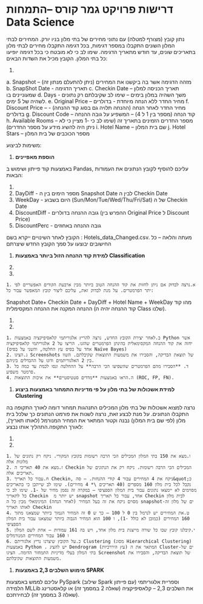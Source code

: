 # דרישות פרויקט גמר קורס –התמחות Data Science

נתון קובץ (מצורף למטלה) עם נתוני מחירים של בתי מלון בניו יורק. המחירים לבתי המלון השונים התקבלו במספר דגימות, בכל דגימה התקבלו מחירים לבתי מלון בתאריכים שונים, עד חודש מתאריך הדגימה. שימו לב כי לא מובטח כי בכל דגימה יופיעו כל בתי המלון. הקובץ מכיל את השדות הבאים:

1.
  a. Snapshot – מזהה הדגימה אשר בה ביקשנו את המחירים (ניתן להתעלם מנתון זה)
  b. SnapShot Date - תאריך הדגימה
  c. Checkin Date – תאריך הכניסה למלון שמעוניינים בו
  d. Days - משך השהיה במלון בימים – שימו לב שקיבלתם רק נתונים לשהיה של 5 ימים.
  e. Original Price – מחיר החדר ללא הנחה מיוחדת - בדולרים
  f. Discount Price – מחיר החדר לאחר הנחה (ההנחה תלויה גם בסוג קוד ההנחה) - בדולרים
  g. Discount Code – קוד הנחה (מספר בין 1 ל 4) – המשפיע על גובה ההנחה
  h. Available Rooms – מספר החדרים הזמינים בתאריך זה  (שימו לב כי -1 מציין כי לא ניתן היה להשיג מידע על מספר החדרים)
  i. Hotel Name – שם בית המלון
  j. Hotel Stars – מספר הכוכבים של בית המלון

משימות לביצוע:

1. **הוספת מאפיינים**

באמצעות קוד פייתון ושימוש ב Pandas, עליכם להוסיף לקובץ הנתונים את העמודות הבאות:

1.
  1. DayDiff - מספר הימים בין ה Snapshot Date לבין ה Checkin Date
  2. WeekDay - היום בשבוע (Sun/Mon/Tue/Wed/Thu/Fri/Sat) של ה Checkin Date
  3. DiscountDiff - גובה ההנחה בדולרים (ההפרש בין Original Price ל Discount Price)
  4. DiscountPerc - גובה ההנחה באחוזים

הקובץ לאחר השינויים ייקרא בשם : Hotels\_data\_Changed.csv. מעתה והלאה – כל החישובים יבוצעו על סמך הקובץ החדש שיצרתם

1. **למידת קוד ההנחה הזול ביותר באמצעות Classification**

1.
  1.
    1. א.נרצה לבדוק אם ניתן לחזות את קוד ההנחה הטוב ביותר מבין ארבעת הקודים האפשריים לפי יתר הפרמטרים. על מנת לבדוק זאת, עליכם ליצור קובץ המאפשר עבור כל:

Snapshot Date+ Checkin Date + DayDiff + Hotel Name + WeekDay מהו קוד ההנחה המקנה את ההנחה המקסימלית (קוד ההנחה יהיה ה Class שלנו).

1.
  1.
    1. ב.לאחר יצירת הקובץ החדש, נרצה להריץ אלגוריתמי קלאסיפיקציה באמצעות Python אשר יחזה את קוד ההנחה המקסימאלית בהינתן הפרמטרים שהזנו. הריצו על 2 אלגוריתמי קלאסיפיקציה (אחד על בסיס עץ החלטה, והשני על בסיס Naïve Bayes)
    2. ג.הציגו Screenshots של תוצאת הבדיקה, והסבירו את משמעות התוצאות שקיבלתם. השוו בין 2 האלגוריתמים ודונו על ההבדלים ביניהם.
    3. ד. **הסבירו מהם הפרמטרים שהשפיעו הכי הרבה** על ההחלטה ונסו לכמת עד כמה כל פרמטר משפיע.
    4. ה.הראו באמצעות **מדדים סטטיסטיים** את איכות התוצאות (ROC, FP, FN).





1. **למידת אשכולות של בתי מלון על פי מדיניות התמחור באמצעות ביצוע Clustering**

נרצה למצוא אשכולות של בתי מלון המכילים התנהגות תמחור דומה לאורך התקופה בה התקבלו הנתונים. על מנת לבצע זאת, נרצה לשנות את פורמט הנתונים כך שלכל בית מלון (לפי שם בית המלון) נבנה וקטור המתאר את המחיר המנורמל (לאותו תאריך), לאורך התקופה.התהליך אותו נבצע:

1.
  1.
    1. ו.מצא את 150 בתי המלון המכילים הכי הרבה רשומות בקובץ המקורי. ניקח רק נתונים של מלונות אלה
    2. ז.מצא את 40 תאריכי ה Checkin המכילים הכי הרבה רשומות. ניקח רק את הנתונים של תאריכים אלה.
    3. ח.עבור כל תאריך Checkin, ניקח את 4 המחירים עבור 4 קודי ההנחות. – סה&quot;כ נקבל לכל בית מלון 160 מספרים (40 תאריכים \* 4 מחירים). שימו לב שייתכן כי בתאריכים מסוימים לא יימצאו נתונים עבור בית המלון הספציפי – במקרה זה נסמן מחיר של -1. שימו לב כי כל לתאריך Checkin  יש יותר מ snapshot אחד, עבור כל תאריך Checkin לבית מלון מסוים ניקח את זה בעל המחיר (לאחר הנחה) המינימאלי מבין כל ה snapshot-ים של מלון זה לאותו תאריך Checkin
    4. ט.את המחירים יש לנרמל בין 0 ל 100 – כך ש 0 זה המחיר הנמוך ביותר שמצאנו מתוך 160 המחירים (כמובן לא כולל -1), ו 100 הוא המחיר הגבוה ביותר שמצאנו עבור בית המלון הספציפי
    5. י.קיבלנו קובץ שבו כל שורה מייצגת בית מלון אחד, ויש בה 161 עמודות – אחת לשם המלון ו 160 עבור המחירים המנורמלים
    6. כ.על הקובץ שיצרנו נריץ אלגוריתם Clustering (מסוג Hierarchical Clustering) באמצעות Python . יש להציג Dendrogram (עץ היררכיות) המתאר את ה Cluster-ים של בתי המלון בעלי מדיניות התמחור הדומה. הציגו Screenshot של תוצאת הבדיקה, והסבירו את משמעות התוצאות שקיבלתם.

1.   **מימוש השלבים 2,3 באמצעות SPARK**

עליכם לממש באמצעות PySpark (שילוב Spark עם פייתון) וספריית אלגוריתמי הלמידה MLLib את השלבים 2,3 – קלאסיפיקציה (שאלה 2 במסמך זה) או קלאסטרינג (שאלה 3 במסמך זה) לבחירתכם.